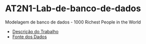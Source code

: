 # AT2N1-Lab-de-banco-de-dados

Modelagem de banco de dados - 1000 Richest People in the World

- [Descrição do Trabalho](https://github.com/rafaelsilva21/AT2N1-lab-de-banco-de-dados/blob/63ca7b6155eb0f24b019b7a7b723f2075b96f8bb/Atividade%20em%20grupo%20-%20AT2_N1.pdf)
- [Fonte dos Dados](https://www.kaggle.com/datasets/waqi786/1000-richest-people-in-the-world)
